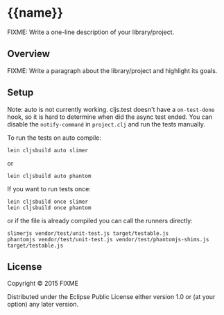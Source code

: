 # {{name}}

FIXME: Write a one-line description of your library/project.

## Overview

FIXME: Write a paragraph about the library/project and highlight its goals.

## Setup

Note: auto is not currently working. cljs.test doesn't have a
`on-test-done` hook, so it is hard to determine when did the async
test ended. You can disable the `notify-command` in `project.clj` and
run the tests manually.

To run the tests on auto compile:

    lein cljsbuild auto slimer

or

    lein cljsbuild auto phantom

If you want to run tests once:

    lein cljsbuild once slimer
    lein cljsbuild once phantom

or if the file is already compiled you can call the runners directly:

    slimerjs vendor/test/unit-test.js target/testable.js 
    phantomjs vendor/test/unit-test.js vendor/test/phantomjs-shims.js target/testable.js 

## License

Copyright © 2015 FIXME

Distributed under the Eclipse Public License either version 1.0 or (at your option) any later version.
